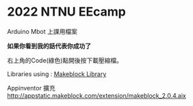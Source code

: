 # 2022 NTNU EEcamp
Arduino Mbot 上課用檔案

**如果你看到我的話代表你成功了**

右上角的Code(綠色)點開後按下載壓縮檔。

Libraries using : [Makeblock Library](https://github.com/Makeblock-official/Makeblock-Libraries)

Appinventor 擴充 http://appstatic.makeblock.com/extension/makeblock_2.0.4.aix
